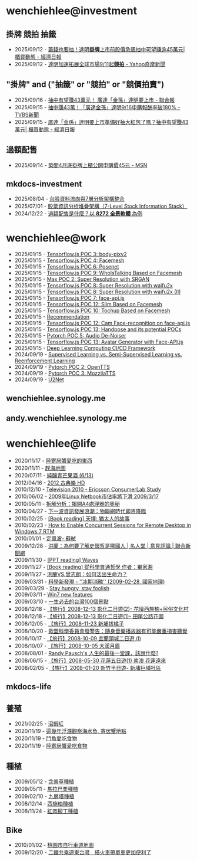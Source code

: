 # wenchiehlee@investment 
## 掛牌 競拍 抽籤 

<!-- _feedinvestment1_ start -->
- 2025/09/12 - [籌錢也要抽！達明<b>掛牌</b>上市前股價急飆抽中可望賺逾45萬元| 櫃買動態 - 經濟日報](https://www.google.com/url?rct=j&sa=t&url=https://money.udn.com/money/story/11074/8995493&ct=ga&cd=CAIyIDQxYmVhYTFmNmEwMzBlM2I6Y29tLnR3OnpoLVRXOlRX&usg=AOvVaw0joa9UTyw5VbHx7buoVDoU)
- 2025/09/12 - [達明加速拓展全球市場9/11起<b>競拍</b> - Yahoo奇摩新聞](https://www.google.com/url?rct=j&sa=t&url=https://tw.news.yahoo.com/%25E9%2581%2594%25E6%2598%258E%25E5%258A%25A0%25E9%2580%259F%25E6%258B%2593%25E5%25B1%2595%25E5%2585%25A8%25E7%2590%2583%25E5%25B8%2582%25E5%25A0%25B4-9-11%25E8%25B5%25B7%25E7%25AB%25B6%25E6%258B%258D-193856195.html&ct=ga&cd=CAIyIDQxYmVhYTFmNmEwMzBlM2I6Y29tLnR3OnpoLVRXOlRX&usg=AOvVaw3d572F2BQ53s6WMqqXxVEC)
<!-- _feedinvestment1_ end -->

## "掛牌" and ("抽籤" or "競拍" or "競價拍賣")

<!-- _feedinvestment1_1_ start -->
- 2025/09/16 - [抽中有望賺43萬元！ 廣達「金孫」達明要上市 - 聯合報](https://www.google.com/url?rct=j&sa=t&url=https://udn.com/news/amp/story/7254/9006251&ct=ga&cd=CAIyIjQxYmVhYTFmNmEwMzBlM2I6Y29tLnR3OnpoLVRXOlRXOkw&usg=AOvVaw3KBt4dyxXYlim80IaHDTJc)
- 2025/09/15 - [抽中賺43萬！「廣達金孫」達明9/16申購報酬率破180% - TVBS新聞](https://www.google.com/url?rct=j&sa=t&url=https://news.tvbs.com.tw/money/2989148&ct=ga&cd=CAIyIjQxYmVhYTFmNmEwMzBlM2I6Y29tLnR3OnpoLVRXOlRXOkw&usg=AOvVaw0Mpxn_ktH3nk40Adq8xfsk)
- 2025/09/15 - [廣達「金孫」達明要上市準備好抽大紅包了嗎？抽中有望賺43萬元| 櫃買動態 - 經濟日報](https://www.google.com/url?rct=j&sa=t&url=https://money.udn.com/money/story/11074/9006251&ct=ga&cd=CAIyIjQxYmVhYTFmNmEwMzBlM2I6Y29tLnR3OnpoLVRXOlRXOkw&usg=AOvVaw3Hyr4B3W-ECp6Q6BD2A9h7)
<!-- _feedinvestment1_1_ end -->

## 過額配售 
<!-- _feedinvestment2_ start -->
- 2025/09/14 - [築間4月底掛牌上櫃公開申購價45元 - MSN](https://www.google.com/url?rct=j&sa=t&url=https://www.msn.com/zh-tw/news/world/%25E7%25AF%2589%25E9%2596%25934%25E6%259C%2588%25E5%25BA%2595%25E6%258E%259B%25E7%2589%258C%25E4%25B8%258A%25E6%25AB%2583-%25E5%2585%25AC%25E9%2596%258B%25E7%2594%25B3%25E8%25B3%25BC%25E5%2583%25B945%25E5%2585%2583/ar-AA1DiRsR%3Focid%3Dfinance-verthp-feeds%26apiversion%3Dv2%26noservercache%3D1%26domshim%3D1%26renderwebcomponents%3D1%26wcseo%3D1%26batchservertelemetry%3D1%26noservertelemetry%3D1&ct=ga&cd=CAIyIDdhMWZmN2RkNDBhZjFjMzk6Y29tLnR3OnpoLVRXOlRX&usg=AOvVaw29bWEaiXenCNZEaXMDBcme)
<!-- _feedinvestment2_ end -->

## mkdocs-investment
<!-- _feedinvestment3_ start -->
- 2025/08/04 - [台股資料流向與7層分析架構整合](https://wenchiehlee-investment.github.io/blog/2025/07/%E5%8F%B0%E8%82%A1%E8%B3%87%E6%96%99%E6%B5%81%E5%90%91%E8%88%877%E5%B1%A4%E5%88%86%E6%9E%90%E6%9E%B6%E6%A7%8B%E6%95%B4%E5%90%88/)
- 2025/07/01 - [股票資訊分析堆疊架構（7-Level Stock Information Stack）](https://wenchiehlee-investment.github.io/blog/2025/06/%E8%82%A1%E7%A5%A8%E8%B3%87%E8%A8%8A%E5%88%86%E6%9E%90%E5%A0%86%E7%96%8A%E6%9E%B6%E6%A7%8B7-level-stock-information-stack/)
- 2024/12/22 - [過額配售是什麼？以 **8272 全景軟體** 為例](https://wenchiehlee-investment.github.io/blog/2024/10/%E9%81%8E%E9%A1%8D%E9%85%8D%E5%94%AE%E6%98%AF%E4%BB%80%E9%BA%BC%E4%BB%A5-8272-%E5%85%A8%E6%99%AF%E8%BB%9F%E9%AB%94-%E7%82%BA%E4%BE%8B/)
<!-- _feedinvestment3_ end -->

# wenchiehlee@work
<!-- _feedwork_ start -->
- 2025/01/15 - [Tensorflow.js POC 3: body-pixv2](https://wenchiehlee.github.io/mkdocs/blog/2020/06/tensorflowjs-poc-3-body-pixv2/)
- 2025/01/15 - [Tensorflow.js POC 4: Facemesh](https://wenchiehlee.github.io/mkdocs/blog/2020/06/tensorflowjs-poc-4-facemesh/)
- 2025/01/15 - [Tensorflow.js POC 6: Posenet](https://wenchiehlee.github.io/mkdocs/blog/2020/06/tensorflowjs-poc-6-posenet/)
- 2025/01/15 - [Tensorflow.js POC 9: WhoIsTalking Based on Facemesh](https://wenchiehlee.github.io/mkdocs/blog/2020/06/tensorflowjs-poc-9-whoistalking-based-on-facemesh/)
- 2025/01/15 - [Max POC 2: Super Resolution with SRGAN](https://wenchiehlee.github.io/mkdocs/blog/2020/06/max-poc-2-super-resolution-with-srgan/)
- 2025/01/15 - [Tensorflow.js POC 8: Super Resolution with waifu2x](https://wenchiehlee.github.io/mkdocs/blog/2020/06/tensorflowjs-poc-8-super-resolution-with-waifu2x/)
- 2025/01/15 - [Tensorflow.js POC 8: Super Resolution with waifu2x (II)](https://wenchiehlee.github.io/mkdocs/blog/2020/06/tensorflowjs-poc-8-super-resolution-with-waifu2x-ii/)
- 2025/01/15 - [Tensorflow.js POC 7: face-api.js](https://wenchiehlee.github.io/mkdocs/blog/2020/06/tensorflowjs-poc-7-face-apijs/)
- 2025/01/15 - [Tensorflow.js POC 12: Slim Based on Facemesh](https://wenchiehlee.github.io/mkdocs/blog/2020/07/tensorflowjs-poc-12-slim-based-on-facemesh/)
- 2025/01/15 - [Tensorflow.js POC 10: Tochup Based on Facemesh](https://wenchiehlee.github.io/mkdocs/blog/2020/07/tensorflowjs-poc-10-tochup-based-on-facemesh/)
- 2025/01/15 - [Recommendation](https://wenchiehlee.github.io/mkdocs/blog/2020/08/recommendation/)
- 2025/01/15 - [Tensorflow.js POC 12: Cam Face-recognition on face-api.js](https://wenchiehlee.github.io/mkdocs/blog/2020/06/tensorflowjs-poc-12-cam-face-recognition-on-face-apijs/)
- 2025/01/15 - [Tensorflow.js POC 13: Handpose and its potential POCs](https://wenchiehlee.github.io/mkdocs/blog/2020/08/tensorflowjs-poc-13-handpose-and-its-potential-pocs/)
- 2025/01/15 - [Pytorch POC 5: Audio De-Noiser](https://wenchiehlee.github.io/mkdocs/blog/2020/09/pytorch-poc-5-audio-de-noiser/)
- 2025/01/15 - [Tensorflow.js POC 13: Avatar Generator with Face-API.js](https://wenchiehlee.github.io/mkdocs/blog/2020/09/tensorflowjs-poc-13-avatar-generator-with-face-apijs/)
- 2025/01/15 - [Deep Learning Computing CI/CD Framework](https://wenchiehlee.github.io/mkdocs/blog/2020/08/deep-learning-computing-cicd-framework/)
- 2024/09/19 - [Supervised Learning vs. Semi-Supervised Learning vs. Reenforcement Learning](https://wenchiehlee.github.io/mkdocs/blog/2020/07/supervised-learning-vs-semi-supervised-learning-vs-reenforcement-learning/)
- 2024/09/19 - [Pytorch POC 2: OpenTTS](https://wenchiehlee.github.io/mkdocs/blog/2020/08/pytorch-poc-2-opentts/)
- 2024/09/19 - [Pytorch POC 3: MozzilaTTS](https://wenchiehlee.github.io/mkdocs/blog/2020/08/pytorch-poc-3-mozzilatts/)
- 2024/09/19 - [U2Net](https://wenchiehlee.github.io/mkdocs/blog/2020/09/u2net/)
<!-- _feedwork_ end -->

## wenchiehlee.synology.me
<!-- _feedwork1_ start -->
<!-- _feedwork1_ end -->

## andy.wenchiehlee.synology.me
<!-- _feedwork2_ start -->
<!-- _feedwork2_ end -->

# wenchiehlee@life
<!-- _feedlife_ start -->
- 2020/11/17 - [陸寄居蟹愛吃的東西](https://wenchiehlee1020.medium.com/%E9%99%B8%E5%AF%84%E5%B1%85%E8%9F%B9%E6%84%9B%E5%90%83%E7%9A%84%E6%9D%B1%E8%A5%BF-b56592041d42?source=rss-3f9fbe6f3140------2)
- 2020/11/11 - [趕海地圖](https://wenchiehlee1020.medium.com/%E8%B6%95%E6%B5%B7%E5%9C%B0%E5%9C%96-6a3432ad0ed1?source=rss-3f9fbe6f3140------2)
- 2020/07/11 - [純釀青芒果酒 (6/13)](https://wenchiehlee1020.medium.com/%E7%B4%94%E9%87%80%E9%9D%92%E8%8A%92%E6%9E%9C%E9%85%92-6-13-10296871dcfe?source=rss-3f9fbe6f3140------2)
- 2012/04/16 - [2012 古典樂 HD](http://wenchiehlee.blogspot.com/2012/04/2012-hd_16.html)
- 2010/12/10 - [Television 2010 - Ericsson ConsumerLab Study](http://wenchiehlee.blogspot.com/2010/12/television-2010-ericsson-consumerlab.html)
- 2010/06/02 - [2009年Linux Netbook市佔率將下滑 2009/3/17](http://wenchiehlee.blogspot.com/2010/06/2009linux-netbook-2009317.html)
- 2010/05/11 - [拆解分析：揭開A4處理器的奧秘](http://wenchiehlee.blogspot.com/2010/05/a4.html)
- 2010/04/27 - [下一波資訊發展浪潮：物聯網時代即將降臨](http://wenchiehlee.blogspot.com/2010/04/blog-post.html)
- 2010/02/25 - [[Book reading] 天擇: 猶太人的故事](http://wenchiehlee.blogspot.com/2010/02/book-reading.html)
- 2010/02/23 - [How to Enable Concurrent Sessions for Remote Desktop in Windows 7 RTM](http://wenchiehlee.blogspot.com/2010/02/how-to-enable-concurrent-sessions-for.html)
- 2010/01/01 - [定風波- 蘇軾](http://wenchiehlee.blogspot.com/2009/12/very-good-explanation-from-reference.html)
- 2009/12/28 - [洪蘭：為何要了解史懷哲是哪國人 | 名人堂 | 意見評論 | 聯合新聞網](http://wenchiehlee.blogspot.com/2009/12/blog-post_28.html)
- 2009/11/30 - [[PPT reading] Waves](http://wenchiehlee.blogspot.com/2009/11/ppt-reading-waves.html)
- 2009/11/27 - [[Book reading] 從科學貫通哲學 作者：畢家湘](http://wenchiehlee.blogspot.com/2009/11/blog-post.html)
- 2009/11/27 - [洪蘭VS.曾志朗：如何活出生命力？](http://wenchiehlee.blogspot.com/2009/11/vs.html)
- 2009/03/31 - [科學新發現 - ''冰期消融'' (2009-02-28, 國家地理)](http://wenchiehlee.blogspot.com/2009/03/2009-02-28.html)
- 2009/03/29 - [Stay hungry, stay foolish](http://wenchiehlee.blogspot.com/2009/03/stay-hungry-stay-foolish.html)
- 2009/03/11 - [Win7 new features](http://wenchiehlee.blogspot.com/2009/03/win7-new-features.html)
- 2009/03/10 - [一生必去的台灣100個景點](http://wenchiehlee.blogspot.com/2009/03/100_10.html)
- 2008/12/18 - [【旅行】2008-12-13 彰化二日遊(2)- 花壇西施柚+民俗文化村](http://wenchiehlee.blogspot.com/2008/12/2008-12-13-2.html)
- 2008/12/18 - [【旅行】2008-12-13 彰化二日遊(1)- 田尾公路花園](http://wenchiehlee.blogspot.com/2008/12/2008-12-13.html)
- 2008/12/05 - [【旅行】2008-11-23 新埔拔橘子](http://wenchiehlee.blogspot.com/2008/12/2008-11-23.html)
- 2008/10/20 - [歐盟科學委員會發警告：隨身音樂播放器有可能嚴重損害聽覺](http://wenchiehlee.blogspot.com/2008/10/blog-post.html)
- 2008/10/17 - [【旅行】2008-10-09 宜蘭頭城二日遊 (I)](http://wenchiehlee.blogspot.com/2008/10/2008-10-09-i.html)
- 2008/10/07 - [【旅行】2008-10-05 大溪月眉](http://wenchiehlee.blogspot.com/2008/10/2008-10-05.html)
- 2008/08/01 - [Randy Pausch's 人生的最後一堂課，該說什麼?](http://wenchiehlee.blogspot.com/2008/07/randy-pauschs.html)
- 2008/06/15 - [【旅行】2008-05-30 花蓮五日遊(1) 南澳 花蓮遠來](http://wenchiehlee.blogspot.com/2008/06/2008-05-30-1.html)
- 2008/02/05 - [【旅行】2008-01-20 新竹半日遊- 新埔巨埔社區](http://wenchiehlee.blogspot.com/2008/02/2008-01-20.html)
<!-- _feedlife_ end -->

## mkdocs-life
<!-- _feedlife4_ start -->
<!-- _feedlife4_ end -->

## 養殖
<!-- _feedlife1_ start -->
- 2021/02/25 - [沼蝦缸](https://wenchiehlee.wordpress.com/2021/02/25/%e6%b2%bc%e8%9d%a6%e7%bc%b8/)
- 2020/11/19 - [這幾年浮潛觀察海水魚, 寄居蟹地點](https://wenchiehlee.wordpress.com/2020/11/19/%e9%80%99%e5%b9%be%e5%b9%b4%e6%b5%ae%e6%bd%9b%e8%a7%80%e5%af%9f%e6%b5%b7%e6%b0%b4%e9%ad%9a-%e5%af%84%e5%b1%85%e8%9f%b9%e5%9c%b0%e9%bb%9e/)
- 2020/11/19 - [鬥魚愛吃食物](https://wenchiehlee.wordpress.com/2020/11/19/%e9%ac%a5%e9%ad%9a%e6%84%9b%e5%90%83%e9%a3%9f%e7%89%a9/)
- 2020/11/19 - [陸寄居蟹愛吃食物](https://wenchiehlee.wordpress.com/2020/11/19/%e9%99%b8%e5%af%84%e5%b1%85%e8%9f%b9%e6%84%9b%e5%90%83%e9%a3%9f%e7%89%a9/)
<!-- _feedlife1_ end -->

## 種植
<!-- _feedlife2_ start -->
- 2009/05/12 - [含羞草種植](https://wenflower.blogspot.com/2009/05/blog-post_12.html)
- 2009/05/11 - [馬拉巴栗種植](https://wenflower.blogspot.com/2009/05/blog-post.html)
- 2009/02/10 - [九層塔種植](https://wenflower.blogspot.com/2009/02/test.html)
- 2008/12/14 - [西施柚種植](https://wenflower.blogspot.com/2009/01/2008-12-13.html)
- 2008/11/24 - [紅肉柳丁種植](https://wenflower.blogspot.com/2009/01/blog-post.html)
<!-- _feedlife2_ end -->

## Bike
<!-- _feedlife3_ start -->
- 2010/01/02 - [桃園市自行車道地圖](https://wenbike.blogspot.com/2010/01/blog-post.html)
- 2009/12/20 - [二鐵共乘遊東台灣　搭火車帶單車更加便利了](https://wenbike.blogspot.com/2009/12/blog-post.html)
<!-- _feedlife3_ end -->

